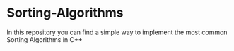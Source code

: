 # Sorting-Algorithms
In this repository you can find a simple way to implement the most common Sorting Algorithms in C++
